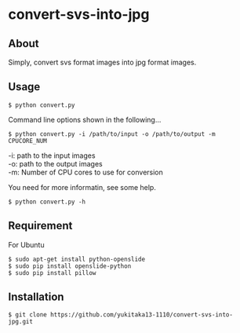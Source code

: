 # convert-svs-into-jpg

## About

Simply, convert svs format images into jpg format images. 
  
   

## Usage

    $ python convert.py

Command line options shown in the following...

    $ python convert.py -i /path/to/input -o /path/to/output -m CPUCORE_NUM

-i: path to the input images  
-o: path to the output images  
-m: Number of CPU cores to use for conversion  

You need for more informatin, see some help.  

    $ python convert.py -h

## Requirement

For Ubuntu

    $ sudo apt-get install python-openslide
    $ sudo pip install openslide-python
    $ sudo pip install pillow

## Installation

    $ git clone https://github.com/yukitaka13-1110/convert-svs-into-jpg.git
